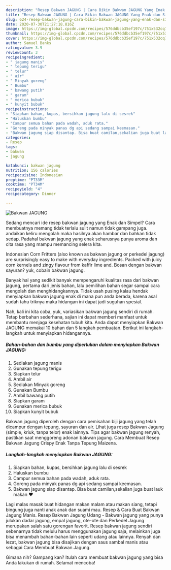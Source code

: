 ```yaml
---
description: "Resep Bakwan JAGUNG | Cara Bikin Bakwan JAGUNG Yang Enak dan Simpel"
title: "Resep Bakwan JAGUNG | Cara Bikin Bakwan JAGUNG Yang Enak dan Simpel"
slug: 624-resep-bakwan-jagung-cara-bikin-bakwan-jagung-yang-enak-dan-simpel
date: 2020-07-30T21:27:18.816Z
image: https://img-global.cpcdn.com/recipes/576ddbcb35ef197c/751x532cq70/bakwan-jagung-foto-resep-utama.jpg
thumbnail: https://img-global.cpcdn.com/recipes/576ddbcb35ef197c/751x532cq70/bakwan-jagung-foto-resep-utama.jpg
cover: https://img-global.cpcdn.com/recipes/576ddbcb35ef197c/751x532cq70/bakwan-jagung-foto-resep-utama.jpg
author: Samuel Banks
ratingvalue: 3.9
reviewcount: 3
recipeingredient:
- " jagung manis"
- " tepung terigu"
- " telur"
- " air"
- " Minyak goreng"
- " Bumbu"
- " bawang putih"
- " garam"
- " merica bubuk"
- " kunyit bubuk"
recipeinstructions:
- "Siapkan bahan, kupas, bersihkan jagung lalu di sesrek"
- "Haluskan bumbu"
- "Campur semua bahan pada wadah, aduk rata."
- "Goreng pada minyak panas dg api sedang sampai keemasan."
- "Bakwan jagung siap disantap. Bisa buat camilan,sekalian juga buat lauk makan ♥"
categories:
- Resep
tags:
- bakwan
- jagung

katakunci: bakwan jagung 
nutrition: 156 calories
recipecuisine: Indonesian
preptime: "PT33M"
cooktime: "PT34M"
recipeyield: "4"
recipecategory: Dinner

---
```



![Bakwan JAGUNG](https://img-global.cpcdn.com/recipes/576ddbcb35ef197c/751x532cq70/bakwan-jagung-foto-resep-utama.jpg)

Sedang mencari ide resep bakwan jagung yang Enak dan Simpel? Cara membuatnya memang tidak terlalu sulit namun tidak gampang juga. andaikan keliru mengolah maka hasilnya akan hambar dan bahkan tidak sedap. Padahal bakwan jagung yang enak seharusnya punya aroma dan cita rasa yang mampu memancing selera kita.

Indonesian Corn Fritters (also known as bakwan jagung or perkedel jagung) are surprisingly easy to make with everyday ingredients. Packed with juicy corn kernels and zingy flavour from kaffir lime and. Bosan dengan bakwan sayuran? yuk, cobain bakwan jagung.

Banyak hal yang sedikit banyak mempengaruhi kualitas rasa dari bakwan jagung, pertama dari jenis bahan, lalu pemilihan bahan segar sampai cara mengolah dan menghidangkannya. Tidak usah pusing kalau hendak menyiapkan bakwan jagung enak di mana pun anda berada, karena asal sudah tahu triknya maka hidangan ini dapat jadi suguhan spesial.


Nah, kali ini kita coba, yuk, variasikan bakwan jagung sendiri di rumah. Tetap berbahan sederhana, sajian ini dapat memberi manfaat untuk membantu menjaga kesehatan tubuh kita. Anda dapat menyiapkan Bakwan JAGUNG memakai 10 bahan dan 5 langkah pembuatan. Berikut ini langkah-langkah untuk menyiapkan hidangannya.

<!--inarticleads1-->

##### Bahan-bahan dan bumbu yang diperlukan dalam menyiapkan Bakwan JAGUNG:

1. Sediakan  jagung manis
1. Gunakan  tepung terigu
1. Siapkan  telur
1. Ambil  air
1. Sediakan  Minyak goreng
1. Gunakan  Bumbu
1. Ambil  bawang putih
1. Siapkan  garam
1. Gunakan  merica bubuk
1. Siapkan  kunyit bubuk


Bakwan jagung diperoleh dengan cara pemisahan biji jagung yang telah dicampur dengan tepung, sayuran dan air. Lihat juga resep Bakwan Jagung (simple, kriuk, tanpa telor) enak lainnya. Tips agar bakwan jagung renyah, pastikan saat menggoreng adonan bakwan jagung. Cara Membuat Resep Bakwan Jagung Crispy Enak Tanpa Tepung Maizena. 

<!--inarticleads2-->

##### Langkah-langkah menyiapkan Bakwan JAGUNG:

1. Siapkan bahan, kupas, bersihkan jagung lalu di sesrek
1. Haluskan bumbu
1. Campur semua bahan pada wadah, aduk rata.
1. Goreng pada minyak panas dg api sedang sampai keemasan.
1. Bakwan jagung siap disantap. Bisa buat camilan,sekalian juga buat lauk makan ♥


Lagi malas masak buat hidangan makan malam atau makan siang, tetapi bingung juga nanti anak anak dan suami mau. Resep &amp; Cara Buat Bakwan Jagung Manis. Resep Bakwan Jagung Udang - Bakwan jagung yang punya julukan dadar jagung, empal jagung, ote-ote dan Perkedel Jagung merupakan salah satu gorengan favorit. Resep bakwan jagung sendiri sebenarnya tidak melulu harus menggunakan jagung saja, melainkan juga bisa menambah bahan-bahan lain seperti udang atau lainnya. Renyah dan lezat, bakwan jagung bisa disajikan dengan saus sambal manis atau sebagai Cara Membuat Bakwan Jagung. 

Gimana nih? Gampang kan? Itulah cara membuat bakwan jagung yang bisa Anda lakukan di rumah. Selamat mencoba!
